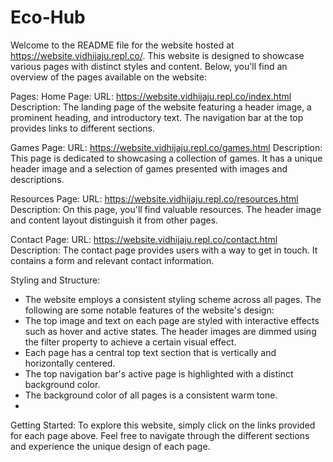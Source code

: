 # Eco-Hub

Welcome to the README file for the website hosted at https://website.vidhijaju.repl.co/. This website is designed to showcase various pages with distinct styles and content. Below, you'll find an overview of the pages available on the website:

Pages:
Home Page:
URL: https://website.vidhijaju.repl.co/index.html
Description: The landing page of the website featuring a header image, a prominent heading, and introductory text. The navigation bar at the top provides links to different sections.

Games Page:
URL: https://website.vidhijaju.repl.co/games.html
Description: This page is dedicated to showcasing a collection of games. It has a unique header image and a selection of games presented with images and descriptions.

Resources Page:
URL: https://website.vidhijaju.repl.co/resources.html
Description: On this page, you'll find valuable resources. The header image and content layout distinguish it from other pages.

Contact Page:
URL: https://website.vidhijaju.repl.co/contact.html
Description: The contact page provides users with a way to get in touch. It contains a form and relevant contact information.

Styling and Structure:
- The website employs a consistent styling scheme across all pages. The following are some notable features of the website's design:
- The top image and text on each page are styled with interactive effects such as hover and active states.
The header images are dimmed using the filter property to achieve a certain visual effect.
- Each page has a central top text section that is vertically and horizontally centered.
- The top navigation bar's active page is highlighted with a distinct background color.
- The background color of all pages is a consistent warm tone.
- 
Getting Started:
To explore this website, simply click on the links provided for each page above. Feel free to navigate through the different sections and experience the unique design of each page.
